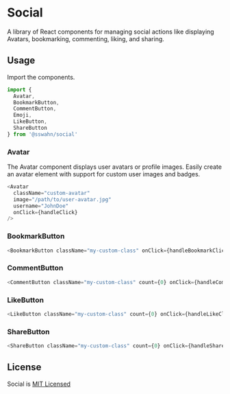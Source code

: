 # Social

A library of React components for managing social actions like displaying Avatars, bookmarking, commenting, liking, and sharing.

## Usage
Import the components.
```javascript
import {
  Avatar,
  BookmarkButton,
  CommentButton,
  Emoji,
  LikeButton,
  ShareButton
} from '@sswahn/social'
```

### Avatar
The Avatar component displays user avatars or profile images. Easily create an avatar element with support for custom user images and badges.
```javascript
<Avatar
  className="custom-avatar"
  image="/path/to/user-avatar.jpg"
  username="JohnDoe"
  onClick={handleClick}
/>
```  

### BookmarkButton
```javascript
<BookmarkButton className="my-custom-class" onClick={handleBookmarkClick} />
```  

### CommentButton
```javascript
<CommentButton className="my-custom-class" count={0} onClick={handleCommentClick} />
```  

### LikeButton
```javascript
<LikeButton className="my-custom-class" count={0} onClick={handleLikeClick} />
```  

### ShareButton
```javascript
<ShareButton className="my-custom-class" count={0} onClick={handleShareClick} />
```

## License
Social is [MIT Licensed](https://github.com/sswahn/social/blob/main/LICENSE)
